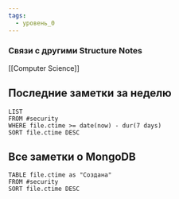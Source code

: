 ```yaml
---
tags:
  - уровень_0
---
```

### Связи с другими Structure Notes

[[Computer Science]]

## Последние заметки за неделю

```dataview
LIST
FROM #security   
WHERE file.ctime >= date(now) - dur(7 days)
SORT file.ctime DESC
```

## Все заметки о MongoDB

```dataview
TABLE file.ctime as "Создана"
FROM #security  
SORT file.ctime DESC
```

